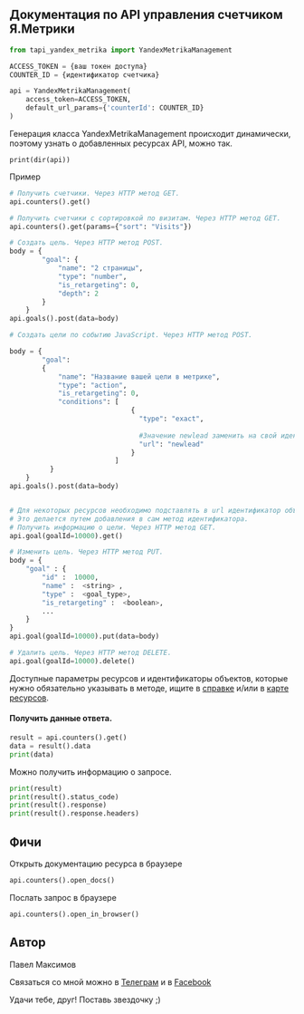 ## Документация по API управления счетчиком Я.Метрики

``` python
from tapi_yandex_metrika import YandexMetrikaManagement

ACCESS_TOKEN = {ваш токен доступа}
COUNTER_ID = {идентификатор счетчика}

api = YandexMetrikaManagement(
    access_token=ACCESS_TOKEN,
    default_url_params={'counterId': COUNTER_ID}
)
```

Генерация класса YandexMetrikaManagement происходит динамически, поэтому узнать о добавленных ресурсах API, можно так.

    print(dir(api))

Пример

```python
# Получить счетчики. Через HTTP метод GET.
api.counters().get()

# Получить счетчики с сортировкой по визитам. Через HTTP метод GET.
api.counters().get(params={"sort": "Visits"})

# Создать цель. Через HTTP метод POST.
body = {
        "goal": {
            "name": "2 страницы",
            "type": "number",
            "is_retargeting": 0,
            "depth": 2
        }
    }
api.goals().post(data=body)

# Создать цели по событию JavaScript. Через HTTP метод POST.

body = {
        "goal":         
        {
            "name": "Название вашей цели в метрике",
            "type": "action",
            "is_retargeting": 0,
            "conditions": [
                              {
                                "type": "exact",
                                
                                #Значение newlead заменить на свой идентификатор события 
                                "url": "newlead" 
                              }
                          ]
          }
    }
api.goals().post(data=body)


# Для некоторых ресурсов необходимо подставлять в url идентификатор объекта.
# Это делается путем добавления в сам метод идентификатора.
# Получить информацию о цели. Через HTTP метод GET.
api.goal(goalId=10000).get()

# Изменить цель. Через HTTP метод PUT.
body = {
    "goal" : {
        "id" :  10000,
        "name" :  <string> ,
        "type" :  <goal_type>,
        "is_retargeting" :  <boolean>,
        ...
    }
}
api.goal(goalId=10000).put(data=body)

# Удалить цель. Через HTTP метод DELETE.
api.goal(goalId=10000).delete()
```

Доступные параметры ресурсов и идентификаторы объектов, которые нужно обязательно указывать в методе, ищите в
[справке](https://yandex.ru/dev/metrika/doc/api2/management/intro-docpage/)
и/или в [карте ресурсов](https://github.com/pavelmaksimov/tapi-yandex-metrika/blob/master/tapi_yandex_metrika/resource_mapping.py).


#### Получить данные ответа.
```python
result = api.counters().get()
data = result().data
print(data)
```

Можно получить информацию о запросе.
```python
print(result)
print(result().status_code)
print(result().response)
print(result().response.headers)
```

## Фичи

Открыть документацию ресурса в браузере
```python
api.counters().open_docs()
```

Послать запрос в браузере
```python
api.counters().open_in_browser()
```

## Автор
Павел Максимов

Связаться со мной можно в
[Телеграм](https://t.me/pavel_maksimow)
и в
[Facebook](https://www.facebook.com/pavel.maksimow)

Удачи тебе, друг! Поставь звездочку ;)
